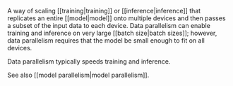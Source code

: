 
A way of scaling [[training|training]] or [[inference|inference]]
that replicates an entire [[model|model]] onto
multiple devices and then passes a subset of the input data to each device.
Data parallelism can enable training and inference on very large
[[batch size|batch sizes]]; however, data parallelism requires that the
model be small enough to fit on all devices.

Data parallelism typically speeds training and inference.

See also [[model parallelism|model parallelism]].

<a class="glossary-anchor" name="dataset"></a>
